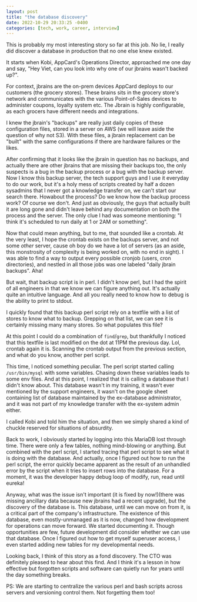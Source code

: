 ```yaml
---
layout: post
title: "the database discovery"
date: 2022-10-29 20:33:25 -0400
categories: [tech, work, career, interview]
---
```


This is probably my most interesting story so far at this job. No lie, I really did discover a database in production that no one else knew existed.

It starts when Kobi, AppCard's Operations Director, approached me one day and say, "Hey Viet, can you look into why one of our jbrains wasn't backed up?". 

<!--break-->

For context, jbrains are the on-prem devices AppCard deploys to our customers (the grocery stores). These brains sits in the grocery store's network and communicates with the various Point-of-Sales devices to administer coupons, loyalty system etc. The Jbrain is highly configurable, as each grocers have different needs and integrations.

I knew the jbrain's "backups" are really just daily copies of these configuration files, stored in a server on AWS (we will leave aside the question of why not S3). With these files, a jbrain replacement can be "built" with the same configurations if there are hardware failures or the likes.

After confirming that it looks like the jbrain in question has no backups, and actually there are other jbrains that are missing their backups too, the only suspects is a bug in the backup process or a bug with the backup server. Now I know this backup server, the tech support guys and I use it everyday to do our work, but it's a holy mess of scripts created by half a dozen sysadmins that I never got a knowledge transfer on, we can't start our search there. Howabout the process? Do we know how the backup process work? Of course we don't. And just as obviously, the guys that actually built it are long gone and didn't leave behind any documentation on both the process and the server. The only clue I had was someone mentioning: "I think it's scheduled to run daily at 1 or 2AM or something".

Now that could mean anything, but to me, that sounded like a crontab. At the very least, I hope the crontab exists on the backups server, and not some _other_ server, cause oh boy do we have a lot of servers (as an aside, this monstrosity of complexity is being worked on, with no end in sight). I was able to find a way to output every possible cronjob (users, cron directories), and nestled in all those jobs was one labeled "daily jbrain backups". Aha!

But wait, that backup script is in perl. I didn't know perl, but I had the spirit of all engineers in that we know we can figure anything out. It's actually quite an intuitive language. And all you really need to know how to debug is the ability to print to stdout.

I quickly found that this backup perl script rely on a textfile with a list of stores to know what to backup. Grepping on that list, we can see it is certainly missing many many stores. So what populates this file?

At this point I could do a combination of `find`/`grep`, but thankfully I noticed that this textfile is last modified on the dot at 11PM the previous day. Lol, crontab again it is. Scanning the crontab output from the previous section, and what do you know, another perl script.

This time, I noticed something peculiar. The perl script started calling `/usr/bin/mysql` with some variables. Chasing down these variables leads to some env files. And at this point, I realized that it is calling a database that I didn't know about. This database wasn't in my training, it wasn't ever mentioned by the support engineers, it wasn't on the google sheet containing list of database maintained by the ex-database administrator, and it was not part of my knowledge transfer with the ex-system admin either. 

I called Kobi and told him the situation, and then we simply shared a kind of chuckle reserved for situations of absurdity.

Back to work, I obviously started by logging into this MariaDB lost through time. There were only a few tables, nothing mind-blowing or anything. But combined with the perl script, I started tracing that perl script to see what it is doing with the database. And actually, once I figured out how to run the perl script, the error quickly became apparent as the result of an unhandled error by the script when it tries to insert rows into the database. For a moment, it was the developer happy debug loop of modify, run, read until eureka!

Anyway, what was the issue isn't important (it is fixed by now!)(there was missing ancillary data because new jbrains had a recent upgrade), but the discovery of the database is. This database, until we can move on from it, is a critical part of the company's infrastructure. The existence of this database, even mostly-unmanaged as it is now, changed how development for operations can move forward. We started documenting it. Though opportunities are few, future development did consider whether we can use that database. Once I figured out how to get myself superuser access, I even started adding new tables for my developmental needs. 

Looking back, I think of this story as a fond discovery. The CTO was definitely pleased to hear about this find. And I think it's a lesson in how effective but forgotten scripts and software can quietly run for years until the day something breaks.

PS: We are starting to centralize the various perl and bash scripts across servers and versioning control them. Not forgetting them too!